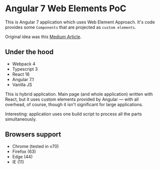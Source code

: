 Angular 7 Web Elements PoC
===

This is Angular 7 application which uses Web Element Approach. It's code provides some <code>Components</code> that are projected as <code>custom elements</code>.

Original idea was this [Medium Article](https://medium.com/@tomsu/wanna-create-an-angular-element-heres-how-73e2ea85bd28).

Under the hood
---
* Webpack 4
* Typescript 3
* React 16
* Angular 7.1
* Vanilla JS

This is hybrid application. Main page (and whole application) written with React, but it uses custom elements provided by Angular &mdash; with all overhead, of course, though it isn't significant for large applications.

Interesting: application uses one build script to process all the parts simultaneously.

Browsers support
--
* Chrome (tested in v70)
* Firefox (63)
* Edge (44)
* IE (11)